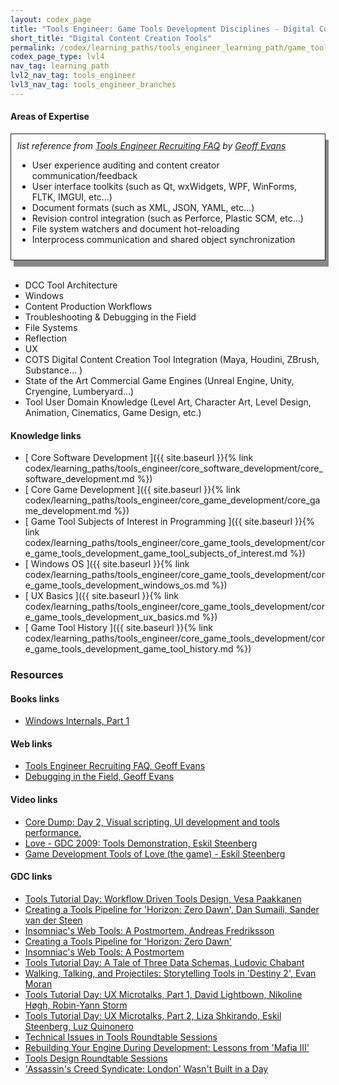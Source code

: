 ```yaml
---
layout: codex_page
title: "Tools Engineer: Game Tools Development Disciplines - Digital Content Creation Tools"
short_title: "Digital Content Creation Tools"
permalink: /codex/learning_paths/tools_engineer_learning_path/game_tools_development_branches/dcc_tools
codex_page_type: lvl4
nav_tag: learning_path
lvl2_nav_tag: tools_engineer
lvl3_nav_tag: tools_engineer_branches 
---
```


#### Areas of Expertise

<div style="  border: 1px solid; padding: 10px; box-shadow: 5px 10px #888888;">
<i>list reference from <a href="https://gorlak.dev/recruiting/2018/07/13/tools-engineer-faq">Tools Engineer Recruiting FAQ</a> by <a href="https://twitter.com/gorlak">Geoff Evans</a></i>

<ul>
<li>User experience auditing and content creator communication/feedback</li>
<li>User interface toolkits (such as Qt, wxWidgets, WPF, WinForms, FLTK, IMGUI, etc…)</li>
<li>Document formats (such as XML, JSON, YAML, etc…)</li>
<li>Revision control integration (such as Perforce, Plastic SCM, etc…)</li>
<li>File system watchers and document hot-reloading</li>
<li>Interprocess communication and shared object synchronization</li>
</ul>

</div>
<br>

- DCC Tool Architecture 
- Windows
- Content Production Workflows
- Troubleshooting & Debugging in the Field
- File Systems
- Reflection
- UX
- COTS Digital Content Creation Tool Integration (Maya, Houdini, ZBrush, Substance... )
- State of the Art Commercial Game Engines (Unreal Engine, Unity, Cryengine, Lumberyard...)
- Tool User Domain Knowledge (Level Art, Character Art, Level Design, Animation, Cinematics, Game Design, etc.)

#### Knowledge links

- [ Core Software Development ]({{ site.baseurl }}{% link codex/learning_paths/tools_engineer/core_software_development/core_software_development.md %})
- [ Core Game Development ]({{ site.baseurl }}{% link codex/learning_paths/tools_engineer/core_game_development/core_game_development.md %})
- [ Game Tool Subjects of Interest in Programming ]({{ site.baseurl }}{% link codex/learning_paths/tools_engineer/core_game_tools_development/core_game_tools_development_game_tool_subjects_of_interest.md %})
- [ Windows OS ]({{ site.baseurl }}{% link codex/learning_paths/tools_engineer/core_game_tools_development/core_game_tools_development_windows_os.md %})
- [ UX Basics ]({{ site.baseurl }}{% link codex/learning_paths/tools_engineer/core_game_tools_development/core_game_tools_development_ux_basics.md %})
- [ Game Tool History ]({{ site.baseurl }}{% link codex/learning_paths/tools_engineer/core_game_tools_development/core_game_tools_development_game_tool_history.md %})

### Resources

#### Books links
- [Windows Internals, Part 1](https://www.amazon.com/Windows-Internals-Part-architecture-management/dp/0735684189/)
 
#### Web links
- [Tools Engineer Recruiting FAQ, Geoff Evans](https://gorlak.dev/recruiting/2018/07/13/tools-engineer-faq)
- [Debugging in the Field, Geoff Evans](http://thetoolsmiths.org/2009/09/15/debugging-in-the-field/)

#### Video links
- [Core Dump: Day 2, Visual scripting, UI development and tools performance.](https://www.youtube.com/watch?v=lZmqYnnSEM0&t=1820s)
- [Love - GDC 2009: Tools Demonstration, Eskil Steenberg](https://www.youtube.com/watch?v=NBGz723H0_A&feature=youtu.be)
- [Game Development Tools of Love (the game) - Eskil Steenberg](https://www.youtube.com/watch?v=khmFGThc5TI)

#### GDC links
- [Tools Tutorial Day: Workflow Driven Tools Design, Vesa Paakkanen](http://2qyvea42zlxl2lzrbajpdvgw-wpengine.netdna-ssl.com/wp-content/uploads/2016/10/WorkflowDrivenToolsDesign.pptx)
- [Creating a Tools Pipeline for 'Horizon: Zero Dawn', 	Dan Sumaili, Sander van der Steen](https://www.gdcvault.com/play/1024685/Creating-a-Tools-Pipeline-for)
- [Insomniac's Web Tools: A Postmortem, Andreas Fredriksson](https://www.gdcvault.com/play/1024465/Insomniac-s-Web-Tools-A)
- [Creating a Tools Pipeline for 'Horizon: Zero Dawn'](http://www.gdcvault.com/play/1024685/Creating-a-Tools-Pipeline-for)
- [Insomniac's Web Tools: A Postmortem](https://www.gdcvault.com/play/1024465/Insomniac-s-Web-Tools-A)
- [Tools Tutorial Day: A Tale of Three Data Schemas, Ludovic Chabant](https://www.ea.com/frostbite/news/a-tale-of-three-data-schemas)
- [Walking, Talking, and Projectiles: Storytelling Tools in 'Destiny 2', Evan Moran](https://www.gdcvault.com/play/1025526/Walking-Talking-and-Projectiles-Storytelling)
- [Tools Tutorial Day: UX Microtalks, Part 1, David Lightbown, Nikoline Høgh, Robin-Yann Storm](https://www.gdcvault.com/play/1025287/Tools-Tutorial-Day-UX-Microtalks)
- [Tools Tutorial Day: UX Microtalks, Part 2, Liza Shkirando, Eskil Steenberg, Luz Quinonero](https://www.gdcvault.com/play/1025288/Tools-Tutorial-Day-UX-Microtalks)
- [Technical Issues in Tools Roundtable Sessions](http://thetoolsmiths.org/codex/gdc/roundtable/technical_issues_in_tools/sessions)
- [Rebuilding Your Engine During Development: Lessons from 'Mafia III'](https://www.gdcvault.com/play/1025403/Rebuilding-Your-Engine-During-Development)
- [Tools Design Roundtable Sessions](http://thetoolsmiths.org/codex/gdc/roundtable/tools_design/sessions)
- ['Assassin's Creed Syndicate: London' Wasn't Built in a Day](https://www.gdcvault.com/play/1023305/-Assassin-s-Creed-Syndicate)

